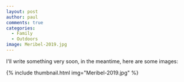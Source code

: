 ```yaml
---
layout: post
author: paul
comments: true
categories:
  - Family
  - Outdoors
image: Meribel-2019.jpg
---
```


I'll write something very soon, in the meantime, here are some images:

{% include thumbnail.html img="Meribel-2019.jpg" %}
